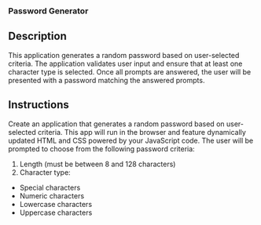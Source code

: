 ### Password Generator

## Description

This application generates a random password based on user-selected criteria. The application validates user input and ensure that at least one character type is selected.
Once all prompts are answered, the user will be presented with a password matching the answered prompts.

## Instructions

Create an application that generates a random password based on user-selected criteria. This app will run in the browser and feature dynamically updated HTML and CSS powered by your JavaScript code.
The user will be prompted to choose from the following password criteria:
1. Length (must be between 8 and 128 characters)
2. Character type:
* Special characters
* Numeric characters
* Lowercase characters
* Uppercase characters



